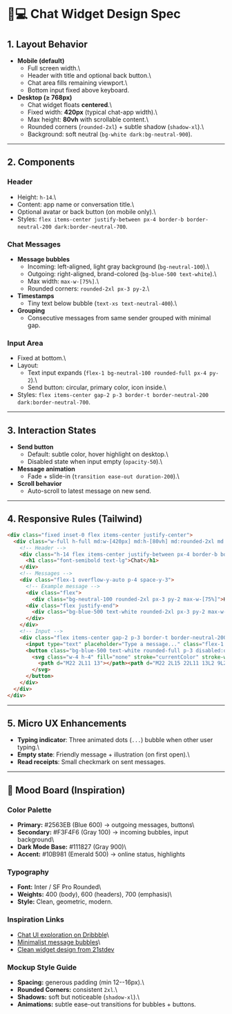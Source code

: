 # 📱💻 Chat Widget Design Spec

## 1. Layout Behavior

-   **Mobile (default)**
    -   Full screen width.\
    -   Header with title and optional back button.\
    -   Chat area fills remaining viewport.\
    -   Bottom input fixed above keyboard.
-   **Desktop (≥ 768px)**
    -   Chat widget floats **centered**.\
    -   Fixed width: **420px** (typical chat-app width).\
    -   Max height: **80vh** with scrollable content.\
    -   Rounded corners (`rounded-2xl`) + subtle shadow (`shadow-xl`).\
    -   Background: soft neutral (`bg-white dark:bg-neutral-900`).

------------------------------------------------------------------------

## 2. Components

### Header

-   Height: `h-14`.\
-   Content: app name or conversation title.\
-   Optional avatar or back button (on mobile only).\
-   Styles:
    `flex items-center justify-between px-4 border-b border-neutral-200 dark:border-neutral-700`.

### Chat Messages

-   **Message bubbles**
    -   Incoming: left-aligned, light gray background
        (`bg-neutral-100`).\
    -   Outgoing: right-aligned, brand-colored
        (`bg-blue-500 text-white`).\
    -   Max width: `max-w-[75%]`.\
    -   Rounded corners: `rounded-2xl px-3 py-2`.\
-   **Timestamps**
    -   Tiny text below bubble (`text-xs text-neutral-400`).\
-   **Grouping**
    -   Consecutive messages from same sender grouped with minimal gap.

### Input Area

-   Fixed at bottom.\
-   Layout:
    -   Text input expands
        (`flex-1 bg-neutral-100 rounded-full px-4 py-2`).\
    -   Send button: circular, primary color, icon inside.\
-   Styles:
    `flex items-center gap-2 p-3 border-t border-neutral-200 dark:border-neutral-700`.

------------------------------------------------------------------------

## 3. Interaction States

-   **Send button**
    -   Default: subtle color, hover highlight on desktop.\
    -   Disabled state when input empty (`opacity-50`).\
-   **Message animation**
    -   Fade + slide-in (`transition ease-out duration-200`).\
-   **Scroll behavior**
    -   Auto-scroll to latest message on new send.

------------------------------------------------------------------------

## 4. Responsive Rules (Tailwind)

``` html
<div class="fixed inset-0 flex items-center justify-center">
  <div class="w-full h-full md:w-[420px] md:h-[80vh] md:rounded-2xl md:shadow-xl overflow-hidden bg-white dark:bg-neutral-900 flex flex-col">
    <!-- Header -->
    <div class="h-14 flex items-center justify-between px-4 border-b border-neutral-200 dark:border-neutral-700">
      <h1 class="font-semibold text-lg">Chat</h1>
    </div>
    <!-- Messages -->
    <div class="flex-1 overflow-y-auto p-4 space-y-3">
      <!-- Example message -->
      <div class="flex">
        <div class="bg-neutral-100 rounded-2xl px-3 py-2 max-w-[75%]">Hello 👋</div> </div>
      <div class="flex justify-end">
        <div class="bg-blue-500 text-white rounded-2xl px-3 py-2 max-w-[75%]">Hi there!</div>
      </div>
    </div>
    <!-- Input -->
    <div class="flex items-center gap-2 p-3 border-t border-neutral-200 dark:border-neutral-700">
      <input type="text" placeholder="Type a message..." class="flex-1 bg-neutral-100 dark:bg-neutral-800 rounded-full px-4 py-2 text-sm focus:outline-none"/>
      <button class="bg-blue-500 text-white rounded-full p-3 disabled:opacity-50">
        <svg class="w-4 h-4" fill="none" stroke="currentColor" stroke-width="2" viewBox="0 0 24 24">
          <path d="M22 2L11 13"></path><path d="M22 2L15 22L11 13L2 9L22 2Z"></path>
        </svg>
      </button>
    </div>
  </div>
</div>
```

------------------------------------------------------------------------

## 5. Micro UX Enhancements

-   **Typing indicator**: Three animated dots (`...`) bubble when other
    user typing.\
-   **Empty state**: Friendly message + illustration (on first open).\
-   **Read receipts**: Small checkmark on sent messages.

------------------------------------------------------------------------

## 🎨 Mood Board (Inspiration)

### Color Palette

-   **Primary:** #2563EB (Blue 600) → outgoing messages, buttons\
-   **Secondary:** #F3F4F6 (Gray 100) → incoming bubbles, input
    background\
-   **Dark Mode Base:** #111827 (Gray 900)\
-   **Accent:** #10B981 (Emerald 500) → online status, highlights

### Typography

-   **Font:** Inter / SF Pro Rounded\
-   **Weights:** 400 (body), 600 (headers), 700 (emphasis)\
-   **Style:** Clean, geometric, modern.

### Inspiration Links

-   [Chat UI exploration on
    Dribbble](https://dribbble.com/shots/20496847-Chat-App-UI)\
-   [Minimalist message
    bubbles](https://dribbble.com/shots/17166777-Chat-Concept)\
-   [Clean widget design from 21stdev](https://21stdev.com/ui)

### Mockup Style Guide

-   **Spacing:** generous padding (min 12--16px).\
-   **Rounded Corners:** consistent `2xl`.\
-   **Shadows:** soft but noticeable (`shadow-xl`).\
-   **Animations:** subtle ease-out transitions for bubbles + buttons.
